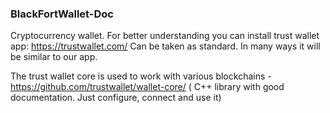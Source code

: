 ### BlackFortWallet-Doc

Cryptocurrency wallet. For better understanding you can install trust wallet app:
https://trustwallet.com/
Сan be taken as standard. In many ways it will be similar to our app.

The trust wallet core is used to work with various blockchains - https://github.com/trustwallet/wallet-core/ 
( C++ library with good documentation. Just configure, connect and use it)

